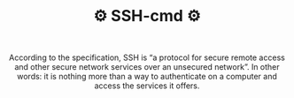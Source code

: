 <br>
<h1 align="center">⚙️ SSH-cmd ⚙️</h1>
<br>

<p align="center">According to the specification, SSH is “a protocol for secure remote access and other secure network services over an unsecured network”. In other words: it is nothing more than a way to authenticate on a computer and access the services it offers.</p>
